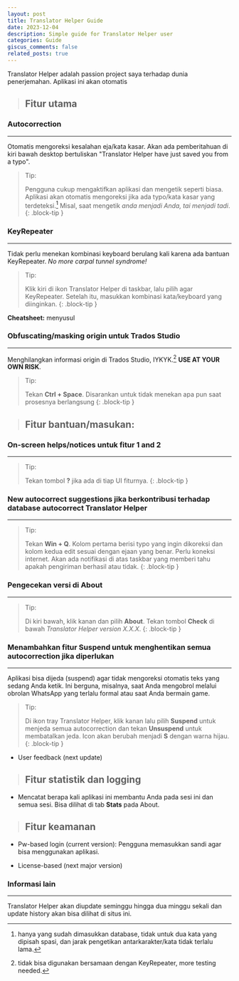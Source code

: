 ```yaml
---
layout: post
title: Translator Helper Guide
date: 2023-12-04
description: Simple guide for Translator Helper user
categories: Guide
giscus_comments: false
related_posts: true
---
```

Translator Helper adalah passion project saya terhadap dunia penerjemahan. Aplikasi ini akan otomatis 

> ## Fitur utama

### Autocorrection
---
Otomatis mengoreksi kesalahan eja/kata kasar. Akan ada pemberitahuan di kiri bawah desktop bertuliskan "Translator Helper have just saved you from a typo".

> Tip:
> 
> Pengguna cukup mengaktifkan aplikasi dan mengetik seperti biasa. Aplikasi akan otomatis mengoreksi jika ada typo/kata kasar yang terdeteksi.[^1] Misal, saat mengetik *anda menjadi Anda, tai menjadi tadi*.
{: .block-tip }

### KeyRepeater
---
Tidak perlu menekan kombinasi keyboard berulang kali karena ada bantuan KeyRepeater. *No more carpal tunnel syndrome!*

> Tip:
> 
> Klik kiri di ikon Translator Helper di taskbar, lalu pilih agar KeyRepeater. Setelah itu, masukkan kombinasi kata/keyboard yang diinginkan.
{: .block-tip }

**Cheatsheet:** menyusul

### Obfuscating/masking origin untuk Trados Studio
---
Menghilangkan informasi origin di Trados Studio, IYKYK.[^2] **USE AT YOUR OWN RISK**.

> Tip:
> 
> Tekan **Ctrl + Space**. Disarankan untuk tidak menekan apa pun saat prosesnya berlangsung
{: .block-tip }  

> ## Fitur bantuan/masukan:

### On-screen helps/notices untuk fitur 1 and 2
---
> Tip:
> 
> Tekan tombol **?** jika ada di tiap UI fiturnya.
{: .block-tip }

### New autocorrect suggestions jika berkontribusi terhadap database autocorrect Translator Helper
---
> Tip:
> 
> Tekan **Win + Q**. Kolom pertama berisi typo yang ingin dikoreksi dan kolom kedua edit sesuai dengan ejaan yang benar. Perlu koneksi internet. Akan ada notifikasi di atas taskbar yang memberi tahu apakah pengiriman berhasil atau tidak.
{: .block-tip }

### Pengecekan versi di About
---
> Tip:
> 
> Di kiri bawah, klik kanan dan pilih **About**. Tekan tombol **Check** di bawah *Translator Helper version X.X.X*.
{: .block-tip }

### Menambahkan fitur Suspend untuk menghentikan semua autocorrection jika diperlukan
---
Aplikasi bisa dijeda (suspend) agar tidak mengoreksi otomatis teks yang sedang Anda ketik. Ini berguna, misalnya, saat Anda mengobrol melalui obrolan WhatsApp yang terlalu formal atau saat Anda bermain game.

> Tip:
> 
> Di ikon tray Translator Helper, klik kanan lalu pilih **Suspend** untuk menjeda semua autocorrection dan tekan **Unsuspend** untuk membatalkan jeda. Icon akan berubah menjadi **S** dengan warna hijau.
{: .block-tip }

- User feedback (next update)

> ## Fitur statistik dan logging

- Mencatat berapa kali aplikasi ini membantu Anda pada sesi ini dan semua sesi. Bisa dilihat di tab **Stats** pada About.

> ## Fitur keamanan

- Pw-based login (current version):
Pengguna memasukkan sandi agar bisa menggunakan aplikasi. 

- License-based (next major version)

### Informasi lain
---
Translator Helper akan diupdate seminggu hingga dua minggu sekali dan update history akan bisa dilihat di situs ini.

[^1]: hanya yang sudah dimasukkan database, tidak untuk dua kata yang dipisah spasi, dan jarak pengetikan antarkarakter/kata tidak terlalu lama.
[^2]: tidak bisa digunakan bersamaan dengan KeyRepeater, more testing needed.

